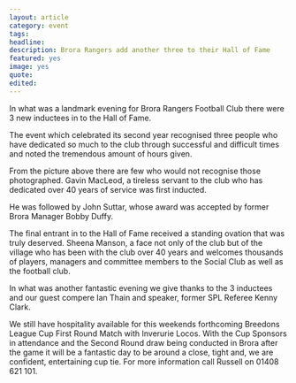 ```yaml
---
layout: article
category: event
tags:
headline:
description: Brora Rangers add another three to their Hall of Fame
featured: yes
image: yes
quote:
edited:
---
```

In what was a landmark evening for Brora Rangers Football Club there were 3 new inductees in to the Hall of Fame.

The event which celebrated its second year recognised three people who have dedicated so much to the club through successful and difficult times and noted the tremendous amount of hours given.

From the picture above there are few who would not recognise those photographed. Gavin MacLeod, a tireless servant to the club who has dedicated over 40 years of service was first inducted.

He was followed by John Suttar, whose award was accepted by former Brora Manager Bobby Duffy.

The final entrant in to the Hall of Fame received a standing ovation that was truly deserved. Sheena Manson, a face not only of the club but of the village who has been with the club over 40 years and welcomes thousands of players, managers and committee members to the Social Club as well as the football club.

In what was another fantastic evening we give thanks to the 3 inductees and our guest compere Ian Thain and speaker, former SPL Referee Kenny Clark.

We still have hospitality available for this weekends forthcoming Breedons League Cup First Round Match with Inverurie Locos. With the Cup Sponsors in attendance and the Second Round draw being conducted in Brora after the game it will be a fantastic day to be around a close, tight and, we are confident, entertaining cup tie. For more information call Russell on 01408 621 101.
